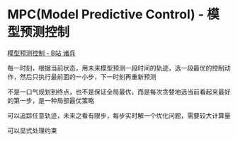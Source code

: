 # MPC(Model Predictive Control) - 模型预测控制

[模型预测控制 - B站 诸兵](https://space.bilibili.com/511139883/lists?sid=566863)

每一时刻，根据当前状态，用未来模型预测一段时间的轨迹，选一段最优的控制动作，然后只执行最前面的一小步，下一时刻再重新预测

不是一口气规划到终点，也不是保证全局最优，而是每次贪婪地选当前看起来最好的第一步，是一种局部最优策略

可以追踪任意轨迹，未来之看有限步，每步实时解一个优化问题，需要较大计算量

可以显式处理约束




